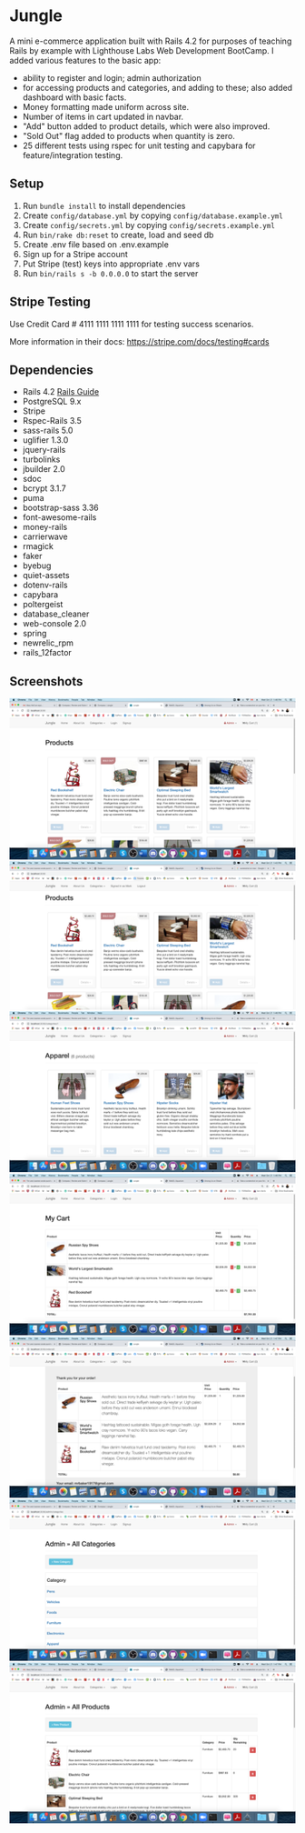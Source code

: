 # Jungle

A mini e-commerce application built with Rails 4.2 for purposes of teaching Rails by example
with Lighthouse Labs Web Development BootCamp.
I added various features to the basic app: 
  * ability to register and login; admin authorization
  * for accessing products and categories, and adding to these; also added dashboard with basic facts.
  * Money formatting made uniform across site.
  * Number of items in cart updated in navbar.
  * "Add" button added to product details, which were also improved.
  * "Sold Out" flag added to products when quantity is zero.
  * 25 different tests using rspec for unit testing and capybara for feature/integration testing.



## Setup

1. Run `bundle install` to install dependencies
2. Create `config/database.yml` by copying `config/database.example.yml`
3. Create `config/secrets.yml` by copying `config/secrets.example.yml`
4. Run `bin/rake db:reset` to create, load and seed db
5. Create .env file based on .env.example
6. Sign up for a Stripe account
7. Put Stripe (test) keys into appropriate .env vars
8. Run `bin/rails s -b 0.0.0.0` to start the server

## Stripe Testing

Use Credit Card # 4111 1111 1111 1111 for testing success scenarios.

More information in their docs: <https://stripe.com/docs/testing#cards>

## Dependencies

* Rails 4.2 [Rails Guide](http://guides.rubyonrails.org/v4.2/)
* PostgreSQL 9.x
* Stripe
* Rspec-Rails 3.5
* sass-rails 5.0
* uglifier 1.3.0
* jquery-rails
* turbolinks
* jbuilder 2.0
* sdoc
* bcrypt 3.1.7
* puma
* bootstrap-sass 3.36
* font-awesome-rails
* money-rails
* carrierwave
* rmagick
* faker
* byebug
* quiet-assets
* dotenv-rails
* capybara
* poltergeist
* database_cleaner
* web-console 2.0
* spring
* newrelic_rpm
* rails_12factor

## Screenshots

!["Logged out home"](https://github.com/mrbaker1917/jungle-rails/blob/master/docs/jungle_logged_out_home.png)
!["Logged in user"](https://github.com/mrbaker1917/jungle-rails/blob/master/docs/jungle_logged_in_user.png)
!["Products by category"](https://github.com/mrbaker1917/jungle-rails/blob/master/docs/jungle_prods_by_category.png)
!["Cart view"](https://github.com/mrbaker1917/jungle-rails/blob/master/docs/jungle_cart.png)
!["Completed order"](https://github.com/mrbaker1917/jungle-rails/blob/master/docs/jungle_completed_order.png)
!["Admin categories"](https://github.com/mrbaker1917/jungle-rails/blob/master/docs/jungle_admin_categories.png)
!["Admin products"](https://github.com/mrbaker1917/jungle-rails/blob/master/docs/jungle_admin_products.png)
